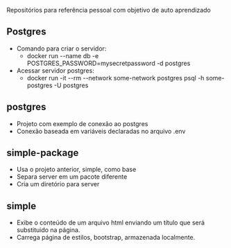 Repositórios para referência pessoal com objetivo de auto aprendizado

## Postgres
- Comando para criar o servidor:
  - docker run --name db -e POSTGRES_PASSWORD=mysecretpassword -d postgres
- Acessar servidor postgres:
  - docker run -it --rm --network some-network postgres psql -h some-postgres -U postgres

## postgres
- Projeto com exemplo de conexão ao postgres
- Conexão baseada em variáveis declaradas no arquivo .env

## simple-package
- Usa o projeto anterior, simple, como base
- Separa server em um pacote diferente
- Cria um diretório para server
  
## simple
- Exibe o conteúdo de um arquivo html enviando um título que será substituido na página.
- Carrega página de estilos, bootstrap, armazenada localmente.
